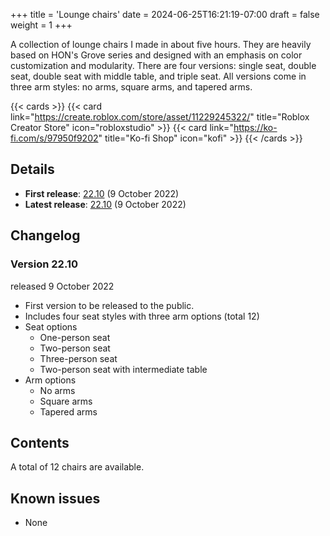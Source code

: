 +++
title = 'Lounge chairs'
date = 2024-06-25T16:21:19-07:00
draft = false
weight = 1
+++

A collection of lounge chairs I made in about five hours. They are heavily based on HON's Grove series and designed with an emphasis on color customization and modularity. There are four versions: single seat, double seat, double seat with middle table, and triple seat. All versions come in three arm styles: no arms, square arms, and tapered arms. 

{{< cards >}}
    {{< card link="https://create.roblox.com/store/asset/11229245322/" title="Roblox Creator Store" icon="robloxstudio" >}}
    {{< card link="https://ko-fi.com/s/97950f9202" title="Ko-fi Shop" icon="kofi" >}}
{{< /cards >}}


## Details

* **First release**: [22.10](#version-2210) (9 October 2022)
* **Latest release**: [22.10](#version-2210) (9 October 2022)

## Changelog

### Version 22.10

released 9 October 2022

* First version to be released to the public.
* Includes four seat styles with three arm options (total 12)
 * Seat options
    * One-person seat
    * Two-person seat
    * Three-person seat
    * Two-person seat with intermediate table
 * Arm options
    * No arms
    * Square arms
    * Tapered arms

## Contents

A total of 12 chairs are available.

## Known issues

* None